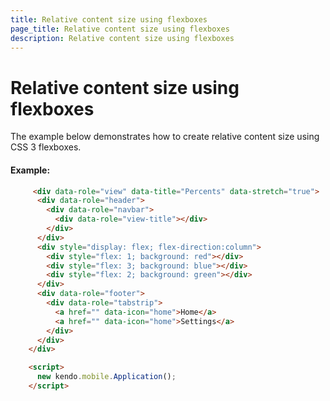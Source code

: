 ```yaml
---
title: Relative content size using flexboxes
page_title: Relative content size using flexboxes
description: Relative content size using flexboxes
---
```


# Relative content size using flexboxes

The example below demonstrates how to create relative content size using CSS 3 flexboxes.

#### Example:

```html
     <div data-role="view" data-title="Percents" data-stretch="true">
      <div data-role="header">
        <div data-role="navbar">
          <div data-role="view-title"></div>
        </div>
      </div>
      <div style="display: flex; flex-direction:column">
        <div style="flex: 1; background: red"></div>
        <div style="flex: 3; background: blue"></div>
        <div style="flex: 2; background: green"></div>
      </div>
      <div data-role="footer">
        <div data-role="tabstrip">
          <a href="" data-icon="home">Home</a>
          <a href="" data-icon="home">Settings</a>
        </div>
      </div>
    </div>

    <script>
      new kendo.mobile.Application();
    </script>
```
